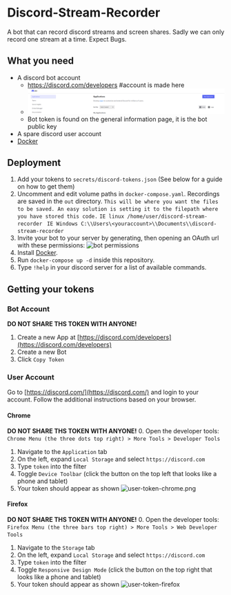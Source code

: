# Discord-Stream-Recorder
A bot that can record discord streams and screen shares. Sadly we can only record one stream at a time. Expect Bugs.

## What you need
- A discord bot account
   - https://discord.com/developers #account is made here
   - ![createbot.PNG](createbot.PNG)
   - Bot token is found on the general information page, it is the bot public key
- A spare discord user account
- [Docker](https://docs.docker.com/get-docker/)

## Deployment
1. Add your tokens to `secrets/discord-tokens.json` (See below for a guide on how to get them)
1. Uncomment and edit volume paths in `docker-compose.yaml`. Recordings are saved in the `out` directory.
   ```This will be where you want the files to be saved. An easy solution is setting it to the filepath where you have stored this code.```
   ```IE linux /home/user/discord-stream-recorder```
   ``` IE Windows C:\\Users\<youraccount>\\Documents\\discord-stream-recorder```
1. Invite your bot to your server by generating, then opening an OAuth url with these permissions:
   ![bot permissions](bot_permissions.png)
1. Install [Docker](https://docs.docker.com/get-docker/).
1. Run `docker-compose up -d` inside this repository.
1. Type `!help` in your discord server for a list of available commands.



## Getting your tokens
### Bot Account
**DO NOT SHARE THS TOKEN WITH ANYONE!**
1. Create a new App at [https://discord.com/developers](https://discord.com/developers)
1. Create a new Bot
1. Click `Copy Token`

### User Account
Go to [https://discord.com/](https://discord.com/) and login to your account. Follow the additional instructions based on your browser.

#### Chrome

**DO NOT SHARE THS TOKEN WITH ANYONE!**
0. Open the developer tools: `Chrome Menu (the three dots top right) > More Tools > Developer Tools`
1. Navigate to the `Application` tab
2. On the left, expand `Local Storage` and select `https://discord.com`
3. Type `token` into the filter
4. Toggle `Device Toolbar` (click the button on the top left that looks like a phone and tablet)
5. Your token should appear as shown
![user-token-chrome.png](user-token-chrome.png)

#### Firefox

**DO NOT SHARE THS TOKEN WITH ANYONE!**
0. Open the developer tools: `Firefox Menu (the three bars top right) > More Tools > Web Developer Tools`
1. Navigate to the `Storage` tab
2. On the left, expand `Local Storage` and select `https://discord.com`
3. Type `token` into the filter
4. Toggle `Responsive Design Mode` (click the button on the top right that looks like a phone and tablet)
5. Your token should appear as shown
![user-token-firefox](user-token-firefox.png)
